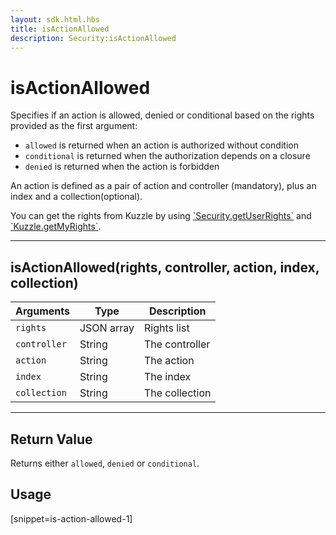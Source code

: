 ```yaml
---
layout: sdk.html.hbs
title: isActionAllowed
description: Security:isActionAllowed
---
```


# isActionAllowed

Specifies if an action is allowed, denied or conditional based on the rights provided as the first argument:

- `allowed` is returned when an action is authorized without condition
- `conditional` is returned when the authorization depends on a closure
- `denied` is returned when the action is forbidden

An action is defined as a pair of action and controller (mandatory), plus an index and a collection(optional).

<div class="alert alert-info">
You can get the rights from Kuzzle by using <a href="/sdk-reference/php/3/security/get-user-rights">`Security.getUserRights`</a> and <a href="/sdk-reference/php/3/kuzzle/get-my-rights">`Kuzzle.getMyRights`</a>.
</div>

---

## isActionAllowed(rights, controller, action, index, collection)

| Arguments    | Type       | Description    |
| ------------ | ---------- | -------------- |
| `rights`     | JSON array | Rights list    |
| `controller` | String     | The controller |
| `action`     | String     | The action     |
| `index`      | String     | The index      |
| `collection` | String     | The collection |

---

## Return Value

Returns either `allowed`, `denied` or `conditional`.

## Usage

[snippet=is-action-allowed-1]

